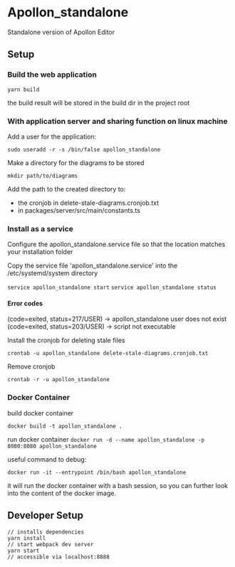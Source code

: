# Apollon_standalone

Standalone version of Apollon Editor

## Setup

### Build the web application

`yarn build`

the build result will be stored in the build dir in the project root

### With application server and sharing function on linux machine

Add a user for the application:

`sudo useradd -r -s /bin/false apollon_standalone`

Make a directory for the diagrams to be stored

`mkdir path/to/diagrams`

Add the path to the created directory to:
- the cronjob in delete-stale-diagrams.cronjob.txt
- in packages/server/src/main/constants.ts

### Install as a service

Configure the apollon_standalone.service file so that the location matches your installation folder

Copy the service file 'apollon_standalone.service' into the /etc/systemd/system directory

`service apollon_standalone start`
`service apollon_standalone status`

#### Error codes
(code=exited, status=217/USER) -> apollon_standalone user does not exist
(code=exited, status=203/USER) -> script not executable


Install the cronjob for deleting stale files

`crontab -u apollon_standalone delete-stale-diagrams.cronjob.txt`

Remove cronjob

`crontab -r -u apollon_standalone`

### Docker Container

build docker container

`docker build -t apollon_standalone .`

run docker container 
`docker run -d --name apollon_standalone -p 8080:8080 apollon_standalone`


useful command to debug:

`docker run -it --entrypoint /bin/bash apollon_standalone`

it will run the docker container with a bash session, so you can further 
look into the content of the docker image. 

## Developer Setup

```
// installs dependencies
yarn install
// start webpack dev server
yarn start
// accessible via localhost:8888
```


